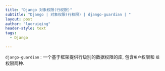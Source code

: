 ```yaml
---
title: "Django 对象权限(行权限)"
subtitle: "Django | 对象权限(行权限) | django-guardian | "
layout: post
author: "luoruiqing"
header-style: text
tags:
  - Django

---
```




`django-guardian` : 一个基于框架提供行级别的数据权限的库, 包含`用户`权限和 `组` 权限两种.





